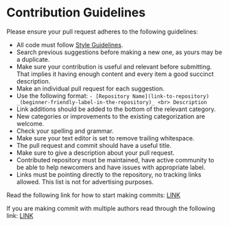# Contribution Guidelines

Please ensure your pull request adheres to the following guidelines:

- All code must follow [Style Guidelines](https://github.com/OAkala/Reboot/blob/patches/STYLE%20GUIDE.md).
- Search previous suggestions before making a new one, as yours may be a duplicate.
- Make sure your contribution is useful and relevant before submitting. That implies it having enough content and every item a good succinct description.
- Make an individual pull request for each suggestion.
- Use the following format: `- [Repository Name](link-to-repository) _(beginner-friendly-label-in-the-repository)_ <br> Description`
- Link additions should be added to the bottom of the relevant category.
- New categories or improvements to the existing categorization are welcome.
- Check your spelling and grammar.
- Make sure your text editor is set to remove trailing whitespace.
- The pull request and commit should have a useful title.
- Make sure to give a description about your pull request.
- Contributed repository must be maintained, have active community to be able to help newcomers and have issues with appropriate label.
- Links must be pointing directly to the repository, no tracking links allowed. This list is not for advertising purposes.

Read the following link for how to start making commits: [LINK](https://akrabat.com/the-beginners-guide-to-contributing-to-a-github-project/)

If you are making commit with multiple authors read through the following link: [LINK](https://help.github.com/en/articles/creating-a-commit-with-multiple-authors)
